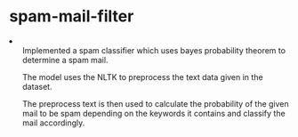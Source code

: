 # spam-mail-filter
<li>
  <ul>Implemented a spam classifier which uses bayes probability theorem to determine a spam mail.</ul>
  <ul>The model uses the NLTK to preprocess the text data given in the dataset.</ul>
  <ul>The preprocess text is then used to calculate the probability of the given mail to be spam depending on the keywords it contains and classify the mail accordingly.</ul>
</li>
